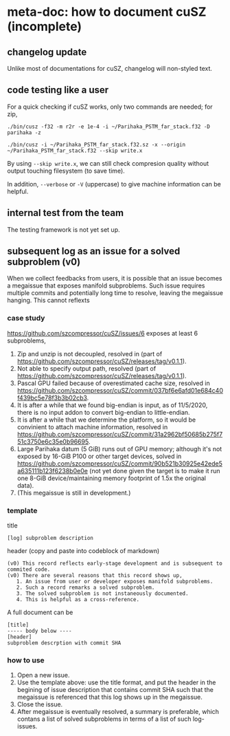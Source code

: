 # meta-doc: how to document cuSZ (incomplete)

## changelog update
Unlike most of documentations for cuSZ, changelog will non-styled text.

## code testing like a user

For a quick checking if cuSZ works, only two commands are needed; for zip,
```
./bin/cusz -f32 -m r2r -e 1e-4 -i ~/Parihaka_PSTM_far_stack.f32 -D parihaka -z
```
```
./bin/cusz -i ~/Parihaka_PSTM_far_stack.f32.sz -x --origin ~/Parihaka_PSTM_far_stack.f32 --skip write.x
```

By using `--skip write.x`, we can still check compresion quality without output touching filesystem (to save time).

In addition, `--verbose` or `-V` (uppercase) to give machine information can be helpful.


## internal test from the team

The testing framework is not yet set up.

## subsequent log as an issue for a solved subproblem (v0)

When we collect feedbacks from users, it is possible that an issue becomes a megaissue that exposes manifold subproblems. Such issue requires multiple commits and potentially long time to resolve, leaving the megaissue hanging. This cannot reflexts

### case study

https://github.com/szcompressor/cuSZ/issues/6 exposes at least 6 subproblems,

1. Zip and unzip is not decoupled, resolved in (part of https://github.com/szcompressor/cuSZ/releases/tag/v0.1.1).
2. Not able to specify output path, resolved (part of https://github.com/szcompressor/cuSZ/releases/tag/v0.1.1).
3. Pascal GPU failed because of overestimated cache size, resolved in https://github.com/szcompressor/cuSZ/commit/037bf6e6afd01e684c40f439bc5e78f3b3b02cb3.
4. It is after a while that we found big-endian is input, as of 11/5/2020, there is no input addon to convert big-endian to little-endian.
5. It is after a while that we determine the platform, so it would be convinient to attach machine information, resolved in https://github.com/szcompressor/cuSZ/commit/31a2962bf50685b275f751c3750e6c35e0b96695.
6. Large Parihaka datum (5 GiB) runs out of GPU memory; although it's not exposed by 16-GiB P100 or other target devices, solved in https://github.com/szcompressor/cuSZ/commit/90b521b30925e42ede5a635111b123f6238b0e0e (not yet done given the target is to make it run one 8-GiB device/maintaining memory footprint of 1.5x the original data).
7. (This megaissue is still in development.)



### template
title
```
[log] subproblem description
```
header (copy and paste into codeblock of markdown)
```
(v0) This record reflects early-stage development and is subsequent to commited code. 
(v0) There are several reasons that this record shows up,
   1. An issue from user or developer exposes manifold subproblems.
   2. Such a record remarks a solved subproblem.
   3. The solved subproblem is not instaneously documented.
   4. This is helpful as a cross-reference.
```

A full document can be
```
[title]
----- body below ----
[header]
subproblem descrption with commit SHA
```

### how to use

1. Open a new issue.
2. Use the template above: use the title format, and put the header in the begining of issue description that contains commit SHA such that the megaissue is referenced that this log shows up in the megaissue.
4. Close the issue.
5. After megaissue is eventually resolved, a summary is preferable, which contans a list of solved subproblems in terms of a list of such log-issues.



